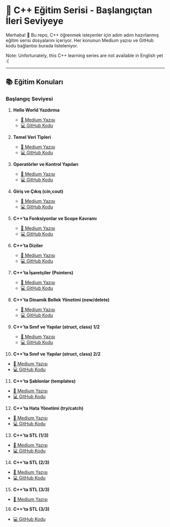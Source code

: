 # 🚀 C++ Eğitim Serisi - Başlangıçtan İleri Seviyeye

Merhaba! 👋 Bu repo, C++ öğrenmek isteyenler için adım adım hazırlanmış eğitim serisi dosyalarını içeriyor. Her konunun Medium yazısı ve GitHub kodu bağlantısı burada listeleniyor.

Note: Unfortunately, this C++ learning series are not available in English yet :(

---

## 📚 Eğitim Konuları

### Başlangıç Seviyesi

1. **Hello World Yazdırma**  
   - [📖 Medium Yazısı](https://medium.com/@emregokgedik/c-a-giri%C5%9F-ve-kurulum-9f6fe930029b)  
   - [💻 GitHub Kodu](https://github.com/emregokgedik/baslangictan-ileri-seviyeye-cpp/tree/main/01_helloworld)

2. **Temel Veri Tipleri**  
   - [📖 Medium Yazısı](https://medium.com/@emregokgedik/c-temelleri-de%C4%9Fi%C5%9Fkenler-ve-veri-tipleriyle-tan%C4%B1%C5%9F%C4%B1n-8ffca606d721)  
   - [💻 GitHub Kodu](https://github.com/emregokgedik/baslangictan-ileri-seviyeye-cpp/tree/main/02_variables_basics)

3. **Operatörler ve Kontrol Yapıları**  
   - [📖 Medium Yazısı](https://medium.com/@emregokgedik/c-ta-i%CC%87lerliyoruz-operat%C3%B6rler-ve-kontrol-yap%C4%B1lar%C4%B1-489eeda56ba5)  
   - [💻 GitHub Kodu](https://github.com/emregokgedik/baslangictan-ileri-seviyeye-cpp/tree/main/03_operators_and_control_structures)

4. **Giriş ve Çıkış (cin,cout)**  
   - [📖 Medium Yazısı](https://medium.com/@emregokgedik/c-ta-girdi-al%C4%B1yor-%C3%A7%C4%B1kt%C4%B1-veriyoruz-cin-cout-8677236f7e83)  
   - [💻 GitHub Kodu](https://github.com/emregokgedik/baslangictan-ileri-seviyeye-cpp/tree/main/04_input_output)

5. **C++’ta Fonksiyonlar ve Scope Kavramı**  
   - [📖 Medium Yazısı](https://medium.com/@emregokgedik/c-ta-fonksiyonlar-ve-scope-kavram%C4%B1-bb6fd83ddf7e)  
   - [💻 GitHub Kodu](https://github.com/emregokgedik/baslangictan-ileri-seviyeye-cpp/tree/main/05_functions_scope)

6. **C++’ta Diziler**  
   - [📖 Medium Yazısı](https://medium.com/@emregokgedik/c-ta-diziler-b404419a2120)  
   - [💻 GitHub Kodu](https://github.com/emregokgedik/baslangictan-ileri-seviyeye-cpp/tree/main/06_arrays)

7. **C++'ta İşaretçiler (Pointers)**  
   - [📖 Medium Yazısı](https://medium.com/@emregokgedik/c-ta-i%CC%87%C5%9Faret%C3%A7iler-pointers-51224136ac70)  
   - [💻 GitHub Kodu](https://github.com/emregokgedik/baslangictan-ileri-seviyeye-cpp/tree/main/07_pointers)

8. **C++'ta Dinamik Bellek Yönetimi (new/delete)**  
   - [📖 Medium Yazısı](https://medium.com/@emregokgedik/c-ta-dinamik-bellek-y%C3%B6netimi-036b73d45f2c?postPublishedType=initial)  
   - [💻 GitHub Kodu](https://github.com/emregokgedik/baslangictan-ileri-seviyeye-cpp/tree/main/08_dynamic_memory)

9. **C++'ta Sınıf ve Yapılar (struct, class) 1/2**  
   - [📖 Medium Yazısı](https://medium.com/@emregokgedik/c-ta-structlar-ve-nesne-y%C3%B6nelimli-programlama-1-2-9d81fce30206)  
   - [💻 GitHub Kodu](https://github.com/emregokgedik/baslangictan-ileri-seviyeye-cpp/tree/main/09_classes_structs)
   
10. **C++'ta Sınıf ve Yapılar (struct, class) 2/2**  
   - [📖 Medium Yazısı](https://medium.com/@emregokgedik/c-ta-structlar-ve-nesne-y%C3%B6nelimli-programlama-2-2-d714c2a03e64)  
   - [💻 GitHub Kodu](https://github.com/emregokgedik/baslangictan-ileri-seviyeye-cpp/tree/main/10_classes)
   
11. **C++'ta Şablonlar (templates)**  
   - [📖 Medium Yazısı](https://medium.com/@emregokgedik/c-ta-%C5%9Fablonlar-templates-genel-kodlar-yaz%C4%B1yoruz-%EF%B8%8F-b8ac490d7401)  
   - [💻 GitHub Kodu](https://github.com/emregokgedik/baslangictan-ileri-seviyeye-cpp/tree/main/11_templates)
   
12. **C++'ta Hata Yönetimi (try/catch)**  
   - [📖 Medium Yazısı](https://medium.com/@emregokgedik/c-ta-g%C3%BC%C3%A7l%C3%BC-kalkan%C4%B1n%C4%B1z-hata-y%C3%B6netimi-try-catch-%EF%B8%8F-a653ce5a9fc0)  
   - [💻 GitHub Kodu](https://github.com/emregokgedik/baslangictan-ileri-seviyeye-cpp/tree/main/12_try_catch_throw)
   
13. **C++'ta STL (1/3)**  
   - [📖 Medium Yazısı](https://medium.com/@emregokgedik/c-ta-standart-%C5%9Fablon-k%C3%BCt%C3%BCphanesi-stl-1-3-6483a942a7ca)  
   - [💻 GitHub Kodu](https://github.com/emregokgedik/baslangictan-ileri-seviyeye-cpp/tree/main/13_STL_01)
   
14. **C++'ta STL (2/3)**  
   - [📖 Medium Yazısı](https://medium.com/@emregokgedik/c-ta-standart-%C5%9Fablon-k%C3%BCt%C3%BCphanesi-stl-1-3-6483a942a7ca)  
   - [💻 GitHub Kodu](https://github.com/emregokgedik/baslangictan-ileri-seviyeye-cpp/tree/main/14_STL_02)

   
15. **C++'ta STL (3/3)**  
   - [📖 Medium Yazısı](https://medium.com/@emregokgedik/tekrarlay%C4%B1c%C4%B1lar-iterators-c-ta-veri-yap%C4%B1lar%C4%B1n%C4%B1-gezmek-%EF%B8%8F-7cd5ed871e57)

16. **C++'ta STL (3/3)**  
   - [💻 GitHub Kodu](https://github.com/emregokgedik/baslangictan-ileri-seviyeye-cpp/tree/main/16_Iterators)
